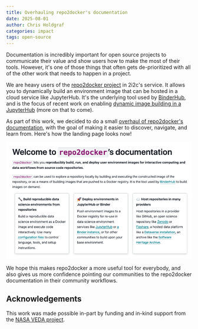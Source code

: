 ```yaml
---
title: Overhauling repo2docker's documentation
date: 2025-08-01
author: Chris Holdgraf
categories: impact
tags: open-source
---
```


Documentation is incredibly important for open source projects to communicate their value and show users how to make the most of their tools. However, it's one of those things that often gets de-prioritized with all of the other work that needs to happen in a project.

We are heavy users of the [repo2docker project](https://repo2docker.readthedocs.io) in 2i2c's service. It allows you to dynamically build an environment image that can be hosted in a cloud service like JupyterHub. It's the underlying tool used by [BinderHub](https://binderhub.readthedocs.io), and is the focus of recent work on enabling [dynamic image building in a JupyterHub](../q1-product-goals/index.md) (more on that to come).

As part of this work, we decided to do a small [overhaul of repo2docker's documentation](https://github.com/jupyterhub/repo2docker/pull/1433), with the goal of making it easier to discover, navigate, and learn from. Here's how the landing page looks now!

![Repo2Docker documentation overhaul](./featured.png "The new repo2docker landing page now looks more like an actual landing page!")

We hope this makes repo2docker a more useful tool for everybody, and also gives us more confidence pointing our communities to the repo2docker documentation in their community workflows.

## Acknowledgements

This work was made possible in-part by funding and in-kind support from the [NASA VEDA project](https://www.earthdata.nasa.gov/data/tools/veda).
